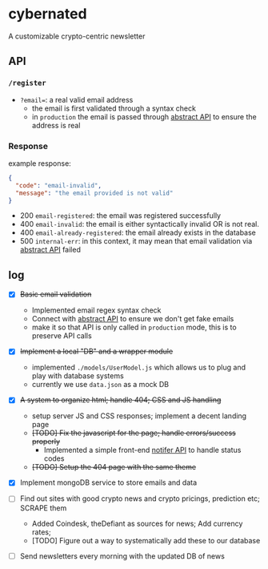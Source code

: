 # cybernated

A customizable crypto-centric newsletter

## API

### `/register`
- `?email=`: a real valid email address
  - the email is first validated through a syntax check 
  - in `production` the email is passed through [abstract API](https://www.abstractapi.com/) to ensure the address is real

### Response

example response:
```JSON
{
  "code": "email-invalid",
  "message": "the email provided is not valid"
}
```

- 200 `email-registered`: the email was registered successfully
- 400 `email-invalid`: the email is either syntactically invalid OR is not real.
- 400 `email-already-registered`: the email already exists in the database
- 500 `internal-err`: in this context, it may mean that email validation via [abstract API](https://www.abstractapi.com/) failed

## log
- [x] ~~Basic email validation~~
  - Implemented email regex syntax check
  - Connect with [abstract API](https://www.abstractapi.com/) to ensure we don't get fake emails
  - make it so that API is only called in `production` mode, this is to preserve API calls
- [x] ~~Implement a local "DB" and a wrapper module~~ 
  - implemented `./models/UserModel.js` which allows us to plug and play with database systems
  - currently we use `data.json` as a mock DB
- [x] ~~A system to organize html; handle 404; CSS and JS handling~~
  - setup server JS and CSS responses; implement a decent landing page
  - ~~[TODO] Fix the javascript for the page; handle errors/success properly~~
    - Implemented a simple front-end [notifer API](./public/notifer.js) to handle status codes
  - ~~[TODO] Setup the 404 page with the same theme~~
- [x] Implement mongoDB service to store emails and data

- [ ] Find out sites with good crypto news and crypto pricings, prediction etc; SCRAPE them  
  - Added Coindesk, theDefiant as sources for news; Add currency rates;
  - [TODO] Figure out a way to systematically add these to our database
- [ ] Send newsletters every morning with the updated DB of news

